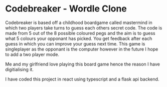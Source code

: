 # Codebreaker - Wordle Clone

Codebreaker is based off a childhood boardgame called mastermind in which two players take turns to guess each others secret code. The code is made from 5 out of the 8 possible coloured pegs and the aim is to guess what 5 colours your opponant has picked. You get feedback after each guess in which you can improve your guess next time. This game is singleplayer as the opponant is the computer however in the future I hope to add a two player mode.

Me and my girlfriend love playing this board game hence the reason I have digitialising it.


I have coded this project in react using typescript and a flask api backend.
